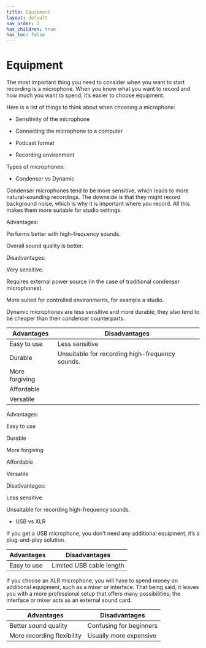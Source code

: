 ```yaml
---
title: Equipment
layout: default
nav_order: 3
has_children: true
has_toc: false
---
```

# Equipment 

The most important thing you need to consider when you want to start recording is a microphone. When you know what you want to record and how much you want to spend, it’s easier to choose equipment. 

Here is a list of things to think about when choosing a microphone: 

- Sensitivity of the microphone

- Connecting the microphone to a computer 

- Podcast format 

- Recording environment 

 

Types of microphones: 

- Condenser vs Dynamic 

 

Condenser microphones tend to be more sensitive, which leads to more natural-sounding recordings. The downside is that they might record background noise, which is why it is important where you record. All this makes them more suitable for studio settings. 

Advantages: 

Performs better with high-frequency sounds.

Overall sound quality is better.

Disadvantages:

Very sensitive.

Requires external power source (in the case of traditional condenser microphones).

More suited for controlled environments, for example a studio.

 

Dynamic microphones are less sensitive and more durable, they also tend to be cheaper than their condenser counterparts. 

| Advantages | Disadvantages |
|------------|----------------|
| Easy to use | Less sensitive |
| Durable | Unsuitable for recording high-frequency sounds.|
| More forgiving | |
| Affordable  | |
| Versatile  ||

Advantages: 

Easy to use 

Durable

More forgiving

Affordable 

Versatile 

Disadvantages: 

Less sensitive 

Unsuitable for recording high-frequency sounds.

 

- USB vs XLR

 

If you get a USB microphone, you don’t need any additional equipment, it’s a plug-and-play solution.

| Advantages | Disadvantages |
|------------|----------------|
| Easy to use | Limited USB cable length |


 

If you choose an XLR microphone, you will have to spend money on additional equipment, such as a mixer or interface. That being said, it leaves you with a more professional setup that offers many possibilities; the interface or mixer acts as an external sound card. 

 

| Advantages | Disadvantages |
|------------|----------------|
|Better sound quality | Confusing for beginners|
|More recording flexibility | Usually more expensive|



 